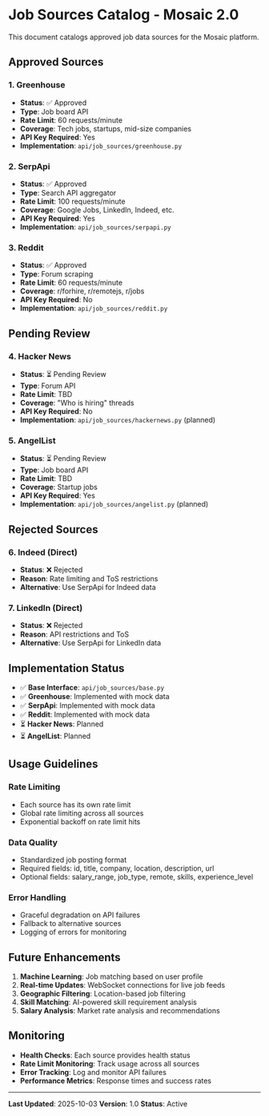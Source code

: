 # Job Sources Catalog - Mosaic 2.0

This document catalogs approved job data sources for the Mosaic platform.

## Approved Sources

### 1. Greenhouse
- **Status**: ✅ Approved
- **Type**: Job board API
- **Rate Limit**: 60 requests/minute
- **Coverage**: Tech jobs, startups, mid-size companies
- **API Key Required**: Yes
- **Implementation**: `api/job_sources/greenhouse.py`

### 2. SerpApi
- **Status**: ✅ Approved  
- **Type**: Search API aggregator
- **Rate Limit**: 100 requests/minute
- **Coverage**: Google Jobs, LinkedIn, Indeed, etc.
- **API Key Required**: Yes
- **Implementation**: `api/job_sources/serpapi.py`

### 3. Reddit
- **Status**: ✅ Approved
- **Type**: Forum scraping
- **Rate Limit**: 60 requests/minute
- **Coverage**: r/forhire, r/remotejs, r/jobs
- **API Key Required**: No
- **Implementation**: `api/job_sources/reddit.py`

## Pending Review

### 4. Hacker News
- **Status**: ⏳ Pending Review
- **Type**: Forum API
- **Rate Limit**: TBD
- **Coverage**: "Who is hiring" threads
- **API Key Required**: No
- **Implementation**: `api/job_sources/hackernews.py` (planned)

### 5. AngelList
- **Status**: ⏳ Pending Review
- **Type**: Job board API
- **Rate Limit**: TBD
- **Coverage**: Startup jobs
- **API Key Required**: Yes
- **Implementation**: `api/job_sources/angelist.py` (planned)

## Rejected Sources

### 6. Indeed (Direct)
- **Status**: ❌ Rejected
- **Reason**: Rate limiting and ToS restrictions
- **Alternative**: Use SerpApi for Indeed data

### 7. LinkedIn (Direct)
- **Status**: ❌ Rejected
- **Reason**: API restrictions and ToS
- **Alternative**: Use SerpApi for LinkedIn data

## Implementation Status

- ✅ **Base Interface**: `api/job_sources/base.py`
- ✅ **Greenhouse**: Implemented with mock data
- ✅ **SerpApi**: Implemented with mock data  
- ✅ **Reddit**: Implemented with mock data
- ⏳ **Hacker News**: Planned
- ⏳ **AngelList**: Planned

## Usage Guidelines

### Rate Limiting
- Each source has its own rate limit
- Global rate limiting across all sources
- Exponential backoff on rate limit hits

### Data Quality
- Standardized job posting format
- Required fields: id, title, company, location, description, url
- Optional fields: salary_range, job_type, remote, skills, experience_level

### Error Handling
- Graceful degradation on API failures
- Fallback to alternative sources
- Logging of errors for monitoring

## Future Enhancements

1. **Machine Learning**: Job matching based on user profile
2. **Real-time Updates**: WebSocket connections for live job feeds
3. **Geographic Filtering**: Location-based job filtering
4. **Skill Matching**: AI-powered skill requirement analysis
5. **Salary Analysis**: Market rate analysis and recommendations

## Monitoring

- **Health Checks**: Each source provides health status
- **Rate Limit Monitoring**: Track usage across all sources
- **Error Tracking**: Log and monitor API failures
- **Performance Metrics**: Response times and success rates

---

**Last Updated**: 2025-10-03
**Version**: 1.0
**Status**: Active
